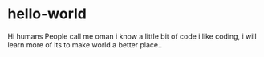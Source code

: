# hello-world

Hi humans
People call me oman
i know a little bit of code
i like coding, i will learn more of its to make world a better place..
